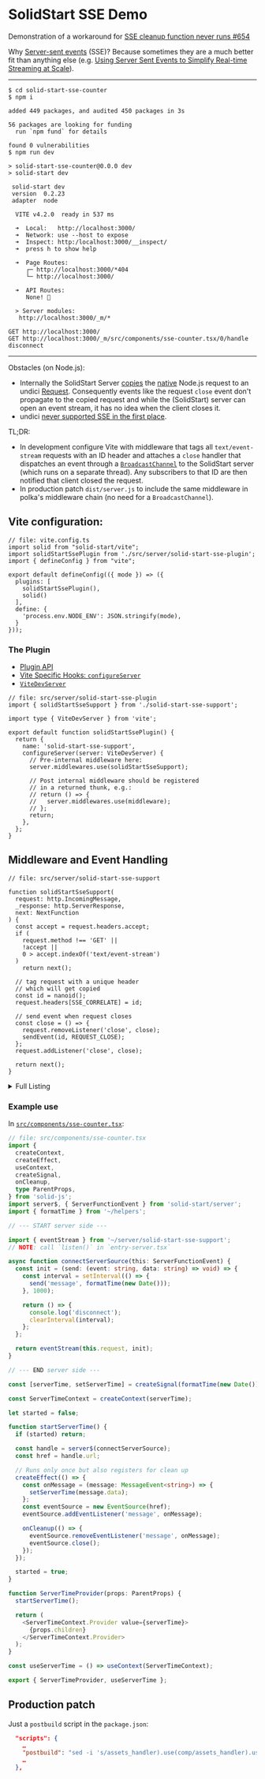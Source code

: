 # SolidStart SSE Demo 
Demonstration of a workaround for [SSE cleanup function never runs #654](https://github.com/solidjs/solid-start/issues/654)

Why [Server-sent events](https://developer.mozilla.org/en-US/docs/Web/API/Server-sent_events) (SSE)?
Because sometimes they are a much better fit than anything else (e.g. [Using Server Sent Events to Simplify Real-time Streaming at Scale](https://shopify.engineering/server-sent-events-data-streaming)).

---
```shell
$ cd solid-start-sse-counter
$ npm i

added 449 packages, and audited 450 packages in 3s

56 packages are looking for funding
  run `npm fund` for details

found 0 vulnerabilities
$ npm run dev

> solid-start-sse-counter@0.0.0 dev
> solid-start dev

 solid-start dev 
 version  0.2.23
 adapter  node

  VITE v4.2.0  ready in 537 ms

  ➜  Local:   http://localhost:3000/
  ➜  Network: use --host to expose
  ➜  Inspect: http:/localhost:3000/__inspect/
  ➜  press h to show help

  ➜  Page Routes:
     ┌─ http://localhost:3000/*404
     └─ http://localhost:3000/

  ➜  API Routes:
     None! 👻

  > Server modules: 
   http://localhost:3000/_m/*

GET http://localhost:3000/
GET http://localhost:3000/_m/src/components/sse-counter.tsx/0/handle
disconnect
```
---

Obstacles (on Node.js):
- Internally the SolidStart Server [copies](https://github.com/solidjs/solid-start/blob/25c7a1cbc7353f65591f6395a65c74fbcc71c1e4/packages/start/node/fetch.js#L140-L152) the [native](https://nodejs.org/api/http.html#class-httpincomingmessage) Node.js request to an undici [Request](https://github.com/nodejs/undici/blob/4e1e0d07d0261e2a7c951ca4544f0c41b75076c9/lib/fetch/request.js).
Consequently events like the request `close` event don't propagate to the copied request and while the (SolidStart) server can open an event stream, it has no idea when the client closes it.
- undici [never supported SSE in the first place](https://github.com/nodejs/undici/discussions/1352#discussioncomment-2611739).

TL;DR:
- In development configure Vite with middleware that tags all `text/event-stream` requests with an ID header and attaches a `close` handler that dispatches an event through a [`BroadcastChannel`](https://developer.mozilla.org/en-US/docs/Web/API/BroadcastChannel) to the SolidStart server (which runs on a separate thread).
Any subscribers to that ID are then notified that client closed the request.
- In production patch `dist/server.js` to include the same middleware in polka's middleware chain (no need for a `BroadcastChannel`).

## Vite configuration:

```TS
// file: vite.config.ts
import solid from "solid-start/vite";
import solidStartSsePlugin from './src/server/solid-start-sse-plugin';
import { defineConfig } from "vite";

export default defineConfig(({ mode }) => ({
  plugins: [
    solidStartSsePlugin(), 
    solid()
  ],
  define: {
    'process.env.NODE_ENV': JSON.stringify(mode),
  }
}));
```

### The Plugin

* [Plugin API](https://vitejs.dev/guide/api-plugin.html)
* [Vite Specific Hooks: `configureServer`](https://vitejs.dev/guide/api-plugin.html#configureserver)
* [`ViteDevServer`](https://vitejs.dev/guide/api-javascript.html#vitedevserver)

```TS
// file: src/server/solid-start-sse-plugin
import { solidStartSseSupport } from './solid-start-sse-support';

import type { ViteDevServer } from 'vite';

export default function solidStartSsePlugin() {
  return {
    name: 'solid-start-sse-support',
    configureServer(server: ViteDevServer) {
      // Pre-internal middleware here:
      server.middlewares.use(solidStartSseSupport);

      // Post internal middleware should be registered
      // in a returned thunk, e.g.:
      // return () => {
      //   server.middlewares.use(middleware);
      // };
      return;
    },
  };
}
```

## Middleware and Event Handling

```TS
// file: src/server/solid-start-sse-support

function solidStartSseSupport(
  request: http.IncomingMessage,
  _response: http.ServerResponse,
  next: NextFunction
) {
  const accept = request.headers.accept;
  if (
    request.method !== 'GET' ||
    !accept ||
    0 > accept.indexOf('text/event-stream')
  )
    return next();

  // tag request with a unique header
  // which will get copied
  const id = nanoid();
  request.headers[SSE_CORRELATE] = id;

  // send event when request closes
  const close = () => {
    request.removeListener('close', close);
    sendEvent(id, REQUEST_CLOSE);
  };
  request.addListener('close', close);

  return next();
}
```

<details><summary>Full Listing</summary>

```TypeScript
// file: src/server/solid-start-sse-support
import { nanoid } from 'nanoid';

import type http from 'node:http';

// track closed requests

let lastPurge = performance.now();
const closedIds = new Map<string, number>();

function purgeClosedIds(now: number) {
  const cutOff = now - 120_000; // 2 minutes
  if (lastPurge > cutOff) return;

  for (const [id, time] of closedIds) if (time < cutOff) closedIds.delete(id);

  lastPurge = now;
}

function addClosedId(id: string) {
  const now = performance.now();
  purgeClosedIds(now);
  closedIds.set(id, now);
}

const REQUEST_CLOSE = {
  source: 'request',
  name: 'close',
} as const;

type Info = typeof REQUEST_CLOSE;
type Notify = (n: Info) => void;

const subscribers = new Map<string, Set<Notify>>();

function removeSubscriber(id: string, notify: Notify) {
  const all = subscribers.get(id);
  if (!all) return false;

  const result = all.delete(notify);
  if (all.size < 1) subscribers.delete(id);

  return result;
}

function addSubscriber(id: string, notify: Notify) {
  const remove = () => removeSubscriber(id, notify);
  const found = subscribers.get(id);
  if (found) {
    found.add(notify);
    return remove;
  }

  subscribers.set(id, new Set<Notify>().add(notify));
  return remove;
}

function notifySubscribers(id: string, info: Info) {
  const all = subscribers.get(id);
  if (!all) return;

  for (const notify of all) notify(info);

  if (info.name === 'close') {
    subscribers.delete(id);
    addClosedId(id);
  }
}

const SSE_CORRELATE = 'x-solid-start-sse-support';
const channel = process.env.NODE_ENV?.startsWith('dev')
  ? new BroadcastChannel('solid-start-sse-support')
  : undefined;

type EventInfo = {
  id: string;
  info: Info;
};
let receive: (event: MessageEvent<EventInfo>) => void | undefined;
let listening = false;

// Start listening as soon as possible
function listen() {
  if (channel && !receive) {
    receive = (event: MessageEvent<EventInfo>) =>
      notifySubscribers(event.data.id, event.data.info);

    channel.addEventListener('message', receive);
  }
  listening = true;
}

function subscribe(request: Request, notify: Notify) {
  if (!listening)
    throw Error(
      'Call `listen()` at application start up to avoid missing events'
    );

  const id = request.headers.get(SSE_CORRELATE);
  if (!id) return;
  if (closedIds.has(id)) return;

  return addSubscriber(id, notify);
}

export type EventStreamInit<T> = (
  send: (event: string, data: T) => void
) => () => void;

function eventStream<T>(request: Request, init: EventStreamInit<T>) {
  const stream = new ReadableStream({
    start(controller) {
      const encoder = new TextEncoder();
      const send = (event: string, data: T) => {
        controller.enqueue(encoder.encode('event: ' + event + '\n'));
        controller.enqueue(encoder.encode('data: ' + data + '\n\n'));
      };
      let unsubscribe: (() => boolean) | undefined = undefined;

      let cleanup: (() => void) | undefined = init(send);
      const close = () => {
        if (!cleanup) return;
        cleanup();
        cleanup = undefined;
        unsubscribe?.();
        controller.close();
      };

      unsubscribe = subscribe(request, (info) => {
        if (info.source === 'request' && info.name === 'close') {
          close();
          return;
        }
      });

      if (!unsubscribe) {
        close();
        return;
      }
    },
  });

  return new Response(stream, {
    headers: { 'Content-Type': 'text/event-stream' },
  });
}

// --- Middleware ---

function sendEvent(id: string, info: Info) {
  if (!channel) {
    notifySubscribers(id, info);
    return;
  }

  channel.postMessage({
    id,
    info,
  });
}

type NextFunction = (err?: unknown) => void;

function solidStartSseSupport(
  request: http.IncomingMessage,
  _response: http.ServerResponse,
  next: NextFunction
) {
  const accept = request.headers.accept;
  if (
    request.method !== 'GET' ||
    !accept ||
    0 > accept.indexOf('text/event-stream')
  )
    return next();

  // tag request with a unique header
  // which will get copied
  const id = nanoid();
  request.headers[SSE_CORRELATE] = id;

  // send event when request closes
  const close = () => {
    request.removeListener('close', close);
    sendEvent(id, REQUEST_CLOSE);
  };
  request.addListener('close', close);

  return next();
}

// Want to protect middleware from tree shaking
declare global {
  var __no_tree_shaking: Record<string, unknown> | undefined;
}

if (globalThis.__no_tree_shaking) {
  globalThis.__no_tree_shaking.solidStartSseSupport = solidStartSseSupport;
} else {
  globalThis.__no_tree_shaking = { solidStartSseSupport };
}

export { eventStream, listen, solidStartSseSupport };
```

</details>

### Example use

In [`src/components/sse-counter.tsx`](src/components/sse-counter.tsx):

```TypeScript
// file: src/components/sse-counter.tsx
import {
  createContext,
  createEffect,
  useContext,
  createSignal,
  onCleanup,
  type ParentProps,
} from 'solid-js';
import server$, { ServerFunctionEvent } from 'solid-start/server';
import { formatTime } from '~/helpers';

// --- START server side ---

import { eventStream } from '~/server/solid-start-sse-support';
// NOTE: call `listen()` in `entry-server.tsx`

async function connectServerSource(this: ServerFunctionEvent) {
  const init = (send: (event: string, data: string) => void) => {
    const interval = setInterval(() => {
      send('message', formatTime(new Date()));
    }, 1000);

    return () => {
      console.log('disconnect');
      clearInterval(interval);
    };
  };

  return eventStream(this.request, init);
}

// --- END server side ---

const [serverTime, setServerTime] = createSignal(formatTime(new Date()));

const ServerTimeContext = createContext(serverTime);

let started = false;

function startServerTime() {
  if (started) return;

  const handle = server$(connectServerSource);
  const href = handle.url;

  // Runs only once but also registers for clean up
  createEffect(() => {
    const onMessage = (message: MessageEvent<string>) => {
      setServerTime(message.data);
    };
    const eventSource = new EventSource(href);
    eventSource.addEventListener('message', onMessage);

    onCleanup(() => {
      eventSource.removeEventListener('message', onMessage);
      eventSource.close();
    });
  });

  started = true;
}

function ServerTimeProvider(props: ParentProps) {
  startServerTime();

  return (
    <ServerTimeContext.Provider value={serverTime}>
      {props.children}
    </ServerTimeContext.Provider>
  );
}

const useServerTime = () => useContext(ServerTimeContext);

export { ServerTimeProvider, useServerTime };
```

## Production patch

Just a `postbuild` script in the `package.json`:

```JSON
  "scripts": {
    …
    "postbuild": "sed -i 's/assets_handler).use(comp/assets_handler).use(solidStartSseSupport).use(comp/g' dist/server.js",
    …
  },
 ```
